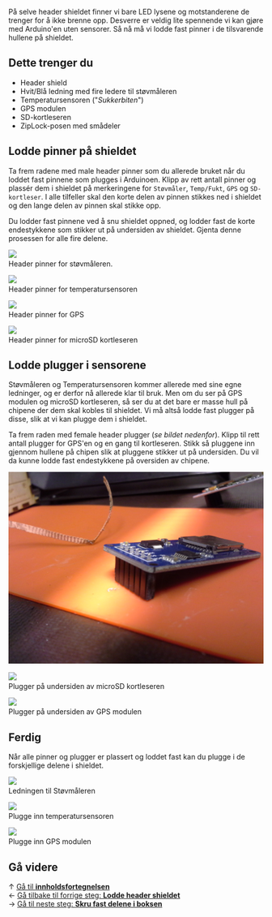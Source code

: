 <!-- --- title: Guide: Lodde sensorene -->

På selve header shieldet finner vi bare LED lysene og motstanderene de trenger
for å ikke brenne opp. Desverre er veldig lite spennende vi kan gjøre med
Arduino'en uten sensorer. Så nå må vi lodde fast pinner i de tilsvarende hullene
på shieldet.

## Dette trenger du

* Header shield
* Hvit/Blå ledning med fire ledere til støvmåleren
* Temperatursensoren ("*Sukkerbiten*")
* GPS modulen
* SD-kortleseren
* ZipLock-posen med smådeler

## Lodde pinner på shieldet

Ta frem radene med male header pinner som du allerede bruket når du loddet fast
pinnene som plugges i Arduinoen. Klipp av rett antall pinner og plassér dem i
shieldet på merkeringene for `Støvmåler`, `Temp/Fukt`, `GPS` og `SD-kortleser`.
I alle tilfeller skal den korte delen av pinnen stikkes ned i shieldet og den 
lange delen av pinnen skal stikke opp.

Du lodder fast pinnene ved å snu shieldet oppned, og lodder fast de korte
endestykkene som stikker ut på undersiden av shieldet. Gjenta denne prosessen
for alle fire delene.

![][header-pins-pm]  
Header pinner for støvmåleren.

![][header-pins-dht]  
Header pinner for temperatursensoren

![][header-pins-gps]  
Header pinner for GPS

![][header-pins-sd]  
Header pinner for microSD kortleseren

## Lodde plugger i sensorene

Støvmåleren og Temperatursensoren kommer allerede med sine egne ledninger, og
er derfor nå allerede klar til bruk. Men om du ser på GPS modulen og microSD
kortleseren, så ser du at det bare er masse hull på chipene der dem skal kobles
til shieldet. Vi må altså lodde fast plugger på disse, slik at vi kan plugge dem
i shieldet.

Ta frem raden med female header plugger (*se bildet nedenfor*). Klipp til rett
antall plugger for GPS'en og en gang til kortleseren. Stikk så pluggene inn
gjennom hullene på chipen slik at pluggene stikker ut på undersiden. Du vil da
kunne lodde fast endestykkene på oversiden av chipene.

![Plassering av pluggene på undersiden av chipen][header-plugs-placement]

![][header-plugs-sd]  
Plugger på undersiden av microSD kortleseren

![][header-plugs-gps]  
Plugger på undersiden av GPS modulen

## Ferdig

Når alle pinner og plugger er plassert og loddet fast kan du plugge i de
forskjellige delene i shieldet.

![][plugging-pm]  
Ledningen til Støvmåleren

![][plugging-dht]  
Plugge inn temperatursensoren

![][plugging-gps]  
Plugge inn GPS modulen

## Gå videre

&uarr; [Gå til **innholdsfortegnelsen**][home]  
&larr; [Gå tilbake til forrige steg: **Lodde header shieldet**][shield]  
&rarr; [Gå til neste steg: **Skru fast delene i boksen**][skrew]  

[home]: guides-build-home
[shield]: guides-build-shield
[skrew]: guides-build-skrew

[header-pins-pm]: 20171019_120102.jpg
[header-pins-dht]: 20171019_121148.jpg
[header-pins-gps]: 20171019_122615.jpg
[header-pins-sd]: 20171019_125617.jpg
[header-plugs-placement]: 20171019_130534.jpg
[header-plugs-gps]: 20171019_122732.jpg
[header-plugs-sd]: 20171019_130550.jpg
[plugging-pm]: 20171019_120201.jpg
[plugging-dht]: 20171019_121343.jpg
[plugging-gps]: 20171019_125500.jpg
